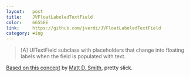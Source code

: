 ```yaml
---
layout:   post
title:    JVFloatLabeledTextField
color:    6655EE
link:     https://github.com/jverdi/JVFloatLabeledTextField
category: ❤ing
---
```


> [A] UITextField subclass with placeholders that change into floating labels
> when the field is populated with text.

[Based on this concept][concept] by [Matt D. Smith][matt], pretty slick.

[concept]: http://dribbble.com/shots/1254439--GIF-Mobile-Form-Interaction
[matt]: http://dribbble.com/mds

